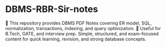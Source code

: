 # DBMS-RBR-Sir-notes
📘 This repository provides DBMS PDF Notes covering ER model, SQL, normalization, transactions, indexing, and query optimization. 🔑 Useful for B.Tech, GATE, and interview prep. Simple, structured, and exam-focused content for quick learning, revision, and strong database concepts.
